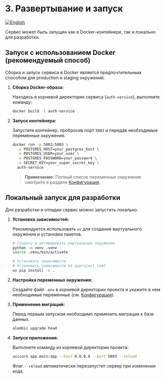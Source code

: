 # 3. Развертывание и запуск

[![English](https://img.shields.io/badge/lang-English-blue)](../en/03_deployment.md)

Сервис может быть запущен как в Docker-контейнере, так и локально для разработки.

## Запуск с использованием Docker (рекомендуемый способ)

Сборка и запуск сервиса в Docker является предпочтительным способом для production и staging окружений.

1.  **Сборка Docker-образа:**

    Находясь в корневой директории сервиса (`auth-service`), выполните команду:

    ```bash
    docker build -t auth-service .
    ```

2.  **Запуск контейнера:**

    Запустите контейнер, пробросив порт `5003` и передав необходимые переменные окружения.

    ```bash
    docker run -p 5003:5003 \
      -e POSTGRES_HOST=your_postgres_host \
      -e POSTGRES_USER=your_user \
      -e POSTGRES_PASSWORD=your_password \
      -e SECRET_KEY=your_super_secret_key \
      auth-service
    ```

    > **Примечание:** Полный список переменных окружения смотрите в разделе [Конфигурация](./04_configuration.md).

## Локальный запуск для разработки

Для разработки и отладки сервис можно запустить локально.

1.  **Установка зависимостей:**

    Рекомендуется использовать `uv` для создания виртуального окружения и установки пакетов.

    ```bash
    # Создать и активировать виртуальное окружение
    python -m venv .venv
    source .venv/bin/activate

    # Установить зависимости
    # Установить зависимости из pyproject.toml
    uv pip install -e .
    ```

2.  **Настройка переменных окружения:**

    Создайте файл `.env` в корневой директории проекта и укажите в нем необходимые переменные (см. [Конфигурация](./04_configuration.md)).

3.  **Применение миграций:**

    Перед первым запуском необходимо применить миграции к базе данных.

    ```bash
    alembic upgrade head
    ```

4.  **Запуск приложения:**

    Выполните команду из корневой директории проекта:

    ```bash
    uvicorn app.main:app --host 0.0.0.0 --port 5003 --reload
    ```

    Флаг `--reload` автоматически перезапустит сервер при изменении кода.